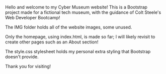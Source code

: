 Hello and welcome to my Cyber Museum website! This is a Bootstrap project made for a fictional tech museum, with the guidance of Colt Steele's Web Developer Bootcamp! 

The IMG folder holds all of the website images, some unused. 

Only the homepage, using index.html, is made so far; I will likely revisit to create other pages such as an About section!

The style.css stylesheet holds my personal extra styling that Bootstrap doesn't provide. 

Thank you for visiting!

